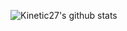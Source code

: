 
![Kinetic27's github stats](https://github-readme-stats.vercel.app/api?username=ichbinmin2&show_icons=true&theme=dark)
